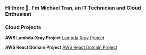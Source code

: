 ### Hi there 👋. I'm Michael Tran, an IT Technician and Cloud Enthusiast

### Cloud Projects
**AWS Lambda-Xray Project**
[Lambda Xray Project](https://github.com/Michael-DTran/Lambda-Xray-Proj )

**AWS React Domain Project**
[AWS React Domain Project](https://github.com/Michael-DTran/React-Domain-Proj)
<!--
**Michael-DTran/Michael-DTran** is a ✨ _special_ ✨ repository because its `README.md` (this file) appears on your GitHub profile.

Here are some ideas to get you started:

- 🔭 I’m currently working on ...
- 🌱 I’m currently learning ...
- 👯 I’m looking to collaborate on ...
- 🤔 I’m looking for help with ...
- 💬 Ask me about ...
- 📫 How to reach me: ...
- 😄 Pronouns: ...
- ⚡ Fun fact: ...
-->
